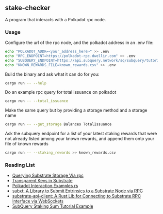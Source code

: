 ## stake-checker

A program that interacts with a Polkadot rpc node.

### Usage

Configure the url of the rpc node, and the polkadot address in an .env file:
```bash
echo "POLKADOT_ADDR=<your_address_here>" >> .env
echo "RPC_ENDPOINT=https://polkadot-rpc.dwellir.com" >> .env
echo "SUBQUERY_ENDPOINT=https://api.subquery.network/sq/subquery/tutorial---staking-sum" >> .env
echo "KNOWN_REWARDS_FILE=known_rewards.csv" >> .env
```

Build the binary and ask what it can do for you:
```bash
cargo run -- --help
```

Do an example rpc query for total issuance on polkadot
```bash
cargo run -- --total_issuance
```

Make the same query but by providing a storage method and a storage name
```bash
cargo run -- --get_storage Balances TotalIssuance
```

Ask the subquery endpoint for a list of your latest staking rewards that were not already listed among your known rewards, and append them onto your file of known rewards
```bash
cargo run -- --staking_rewards >> known_rewards.csv
```


### Reading List
 - [Querying Substrate Storage Via rpc](https://www.shawntabrizi.com/substrate/querying-substrate-storage-via-rpc/)
 - [Transparent Keys in Substrate](https://www.shawntabrizi.com/substrate/transparent-keys-in-substrate/)
 - [Polkadot Interaction Examples rs](https://github.com/paritytech/polkadot-interaction-examples-rs)
 - [subxt: A Library to Submit Extrinsics to a Substrate Node via RPC](https://github.com/paritytech/subxt)
 - [substrate-api-client: A Rust Lib for Connecting to Substrate RPC Interface via WebSockets](https://github.com/scs/substrate-api-client)
 - [SubQuery Staking Sum Tutorial Example](https://explorer.subquery.network/subquery/subquery/tutorial---staking-sum)
